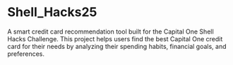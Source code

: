 # Shell_Hacks25
A smart credit card recommendation tool built for the Capital One Shell Hacks Challenge. This project helps users find the best Capital One credit card for their needs by analyzing their spending habits, financial goals, and preferences.
